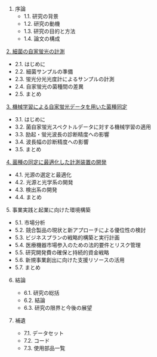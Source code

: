 1. 序論
    <ul>
        <li>1.1. 研究の背景
        </li>
        <li>1.2. 研究の動機
        </li>
        <li>1.3. 研究の目的と方法
        </li>
        <li>1.4. 論文の構成</li>
    </ul>

[2. 細菌の自家蛍光の計測](https://github.com/mitoudaisuke/GPI/tree/2.細菌の自家蛍光の計測)
    <ul>
        <li>2.1. はじめに
        </li>
        <li>2.2. 細菌サンプルの準備
        </li>
        <li>2.3. 蛍光分光光度計によるサンプルの計測
        </li>
        <li>2.4. 自家蛍光の菌種間の差異
        </li>
        <li>2.5. まとめ</li>
    </ul>

[3. 機械学習による自家蛍光データを用いた菌種同定](https://github.com/mitoudaisuke/GPI/tree/3.機械学習による自家蛍光データを用いた菌種同定)
    <ul>
        <li>3.1. はじめに
        </li>
        <li>3.2. 菌自家蛍光スペクトルデータに対する機械学習の適用
        </li>
        <li>3.3. 励起・蛍光波⻑の診断精度への影響
        </li>
        <li>3.4. 波⻑幅の診断精度への影響
        </li>
        <li>3.5. まとめ</li>
    </ul>

[4. 菌種の同定に最適化した計測装置の開発](https://github.com/mitoudaisuke/GPI/tree/4.菌種の同定に最適化した計測装置の開発)
    <ul>
        <li>4.1. 光源の選定と最適化
        </li>
        <li>4.2. 光源と光学系の開発
        </li>
        <li>4.3. 検出系の開発
        </li>
        <li>4.4. まとめ</li>
    </ul>
5. 事業実践と起業に向けた環境構築
    <ul>
        <li>5.1. 市場分析
        </li>
        <li>5.2. 競合製品の現状と新アプローチによる優位性の検討
        </li>
        <li>5.3. ビジネスプランの戦略的構築と実行計画
        </li>
        <li>5.4. 医療機器市場参入のための法的要件とリスク管理
        </li>
        <li>5.5. 研究開発費の確保と持続的資金戦略
        </li>
        <li>5.6. 新規事業創出に向けた支援リソースの活用
        </li>
        <li>5.7. まとめ</li>
    </ul>

6. 結論
    <ul>
        <li>6.1. 研究の総括</li>
        <li>6.2. 結論</li>
        <li>6.3. 研究の限界と今後の展望</li>
    </ul>

7. 補遺
    <ul>
        <li>7.1. データセット</li>
        <li>7.2. コード</li>
        <li>7.3. 使用部品一覧
        </li>
    </ul>
